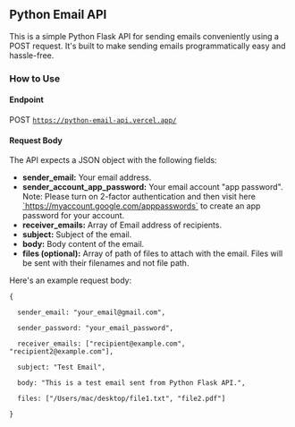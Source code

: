 
<h2>Python Email API</h1>

This is a simple Python Flask API for sending emails conveniently using a POST request. It's built to make sending emails programmatically easy and hassle-free.

<h3>How to Use</h3>

<h4>Endpoint</h4>

POST <a href="https://python-email-api.vercel.app" target="_blank" rel="noopener noreferrer">`https://python-email-api.vercel.app/`</a>

<h4>Request Body</h4>

The API expects a JSON object with the following fields:
<ul>
  <li><b>sender_email:</b> Your email address.</li>

  <li><b>sender_account_app_password:</b> Your email account "app password". Note: Please turn on 2-factor authentication and then visit here <a href="https://myaccount.google.com/apppasswords" target="_blank" rel="noopener noreferrer">`https://myaccount.google.com/apppasswords`</a> to create an app password for your account.</li>

  <li><b>receiver_emails:</b> Array of Email address of recipients.</li>

  <li><b>subject:</b> Subject of the email.</li>

  <li><b>body:</b> Body content of the email.</li>

  <li><b>files (optional):</b> Array of path of files to attach with the email. Files will be sent with their filenames and not file path.</li>
</ul>

Here's an example request body:

    {

      sender_email: "your_email@gmail.com",
  
      sender_password: "your_email_password",
  
      receiver_emails: ["recipient@example.com", "recipient2@example.com"],
  
      subject: "Test Email",
  
      body: "This is a test email sent from Python Flask API.",
  
      files: ["/Users/mac/desktop/file1.txt", "file2.pdf"]
  
    }
